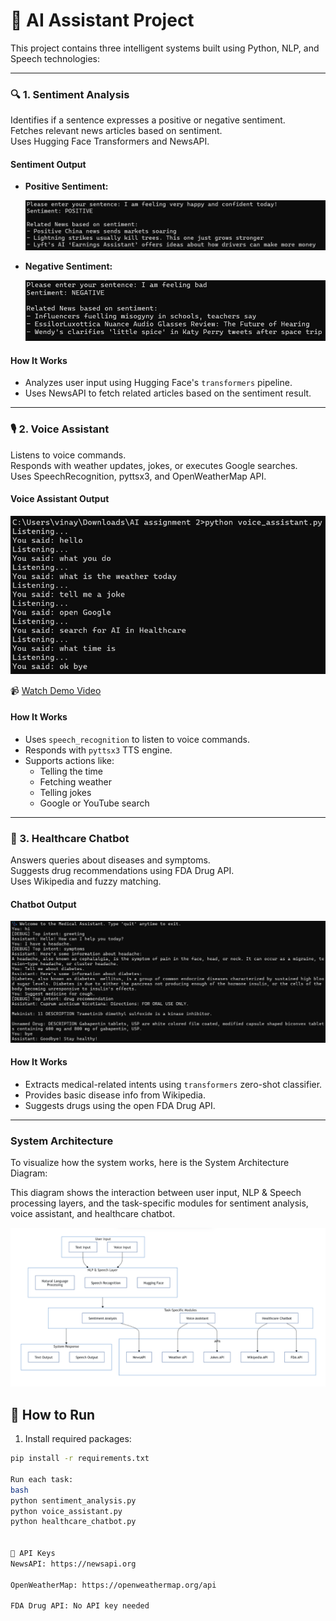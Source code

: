 # 🧠 AI Assistant Project

This project contains three intelligent systems built using Python, NLP, and Speech technologies:

---

### 🔍 1. Sentiment Analysis
Identifies if a sentence expresses a positive or negative sentiment.  
Fetches relevant news articles based on sentiment.  
Uses Hugging Face Transformers and NewsAPI.

#### Sentiment Output

- **Positive Sentiment:**

  ![Positive Sentiment](assets/sentiment_output_positive.png)

- **Negative Sentiment:**

  ![Negative Sentiment](assets/sentiment_output_negative.png)

#### How It Works
- Analyzes user input using Hugging Face's `transformers` pipeline.
- Uses NewsAPI to fetch related articles based on the sentiment result.

---

### 🎙️ 2. Voice Assistant
Listens to voice commands.  
Responds with weather updates, jokes, or executes Google searches.  
Uses SpeechRecognition, pyttsx3, and OpenWeatherMap API.

#### Voice Assistant Output

![Voice Assistant Screenshot](assets/voice_assistant.png)

📹 [Watch Demo Video](assets/voice_assistant_demo.mp4)

#### How It Works
- Uses `speech_recognition` to listen to voice commands.
- Responds with `pyttsx3` TTS engine.
- Supports actions like:
  - Telling the time
  - Fetching weather
  - Telling jokes
  - Google or YouTube search

---

### 🏥 3. Healthcare Chatbot
Answers queries about diseases and symptoms.  
Suggests drug recommendations using FDA Drug API.  
Uses Wikipedia and fuzzy matching.

#### Chatbot Output

![Healthcare Chatbot Output](assets/chatbot_output.png)

#### How It Works
- Extracts medical-related intents using `transformers` zero-shot classifier.
- Provides basic disease info from Wikipedia.
- Suggests drugs using the open FDA Drug API.

---

### System Architecture
To visualize how the system works, here is the System Architecture Diagram:


This diagram shows the interaction between user input, NLP & Speech processing layers, and the task-specific modules for sentiment analysis, voice assistant, and healthcare chatbot.

![System Architecture](assets/system_architecture_diagram.png)

## 🚀 How to Run

1. Install required packages:

```bash
pip install -r requirements.txt

Run each task:
bash
python sentiment_analysis.py
python voice_assistant.py
python healthcare_chatbot.py


🔑 API Keys
NewsAPI: https://newsapi.org

OpenWeatherMap: https://openweathermap.org/api

FDA Drug API: No API key needed
